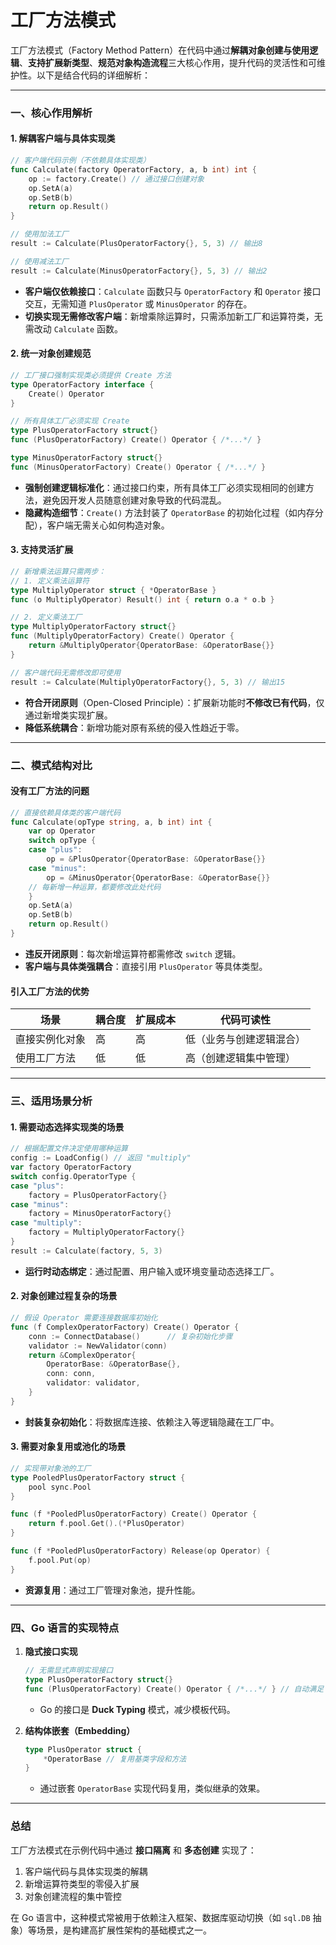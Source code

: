 # 工厂方法模式

工厂方法模式（Factory Method Pattern）在代码中通过**解耦对象创建与使用逻辑**、**支持扩展新类型**、**规范对象构造流程**三大核心作用，提升代码的灵活性和可维护性。以下是结合代码的详细解析：

---

### **一、核心作用解析**
#### 1. **解耦客户端与具体实现类**
```go
// 客户端代码示例（不依赖具体实现类）
func Calculate(factory OperatorFactory, a, b int) int {
    op := factory.Create() // 通过接口创建对象
    op.SetA(a)
    op.SetB(b)
    return op.Result()
}

// 使用加法工厂
result := Calculate(PlusOperatorFactory{}, 5, 3) // 输出8

// 使用减法工厂
result := Calculate(MinusOperatorFactory{}, 5, 3) // 输出2
```
- **客户端仅依赖接口**：`Calculate` 函数只与 `OperatorFactory` 和 `Operator` 接口交互，无需知道 `PlusOperator` 或 `MinusOperator` 的存在。
- **切换实现无需修改客户端**：新增乘除运算时，只需添加新工厂和运算符类，无需改动 `Calculate` 函数。

#### 2. **统一对象创建规范**
```go
// 工厂接口强制实现类必须提供 Create 方法
type OperatorFactory interface {
    Create() Operator
}

// 所有具体工厂必须实现 Create
type PlusOperatorFactory struct{}
func (PlusOperatorFactory) Create() Operator { /*...*/ }

type MinusOperatorFactory struct{}
func (MinusOperatorFactory) Create() Operator { /*...*/ }
```
- **强制创建逻辑标准化**：通过接口约束，所有具体工厂必须实现相同的创建方法，避免因开发人员随意创建对象导致的代码混乱。
- **隐藏构造细节**：`Create()` 方法封装了 `OperatorBase` 的初始化过程（如内存分配），客户端无需关心如何构造对象。

#### 3. **支持灵活扩展**
```go
// 新增乘法运算只需两步：
// 1. 定义乘法运算符
type MultiplyOperator struct { *OperatorBase }
func (o MultiplyOperator) Result() int { return o.a * o.b }

// 2. 定义乘法工厂
type MultiplyOperatorFactory struct{}
func (MultiplyOperatorFactory) Create() Operator {
    return &MultiplyOperator{OperatorBase: &OperatorBase{}}
}

// 客户端代码无需修改即可使用
result := Calculate(MultiplyOperatorFactory{}, 5, 3) // 输出15
```
- **符合开闭原则**（Open-Closed Principle）：扩展新功能时**不修改已有代码**，仅通过新增类实现扩展。
- **降低系统耦合**：新增功能对原有系统的侵入性趋近于零。

---

### **二、模式结构对比**
#### **没有工厂方法的问题**
```go
// 直接依赖具体类的客户端代码
func Calculate(opType string, a, b int) int {
    var op Operator
    switch opType {
    case "plus":
        op = &PlusOperator{OperatorBase: &OperatorBase{}}
    case "minus":
        op = &MinusOperator{OperatorBase: &OperatorBase{}}
    // 每新增一种运算，都要修改此处代码
    }
    op.SetA(a)
    op.SetB(b)
    return op.Result()
}
```
- **违反开闭原则**：每次新增运算符都需修改 `switch` 逻辑。
- **客户端与具体类强耦合**：直接引用 `PlusOperator` 等具体类型。

#### **引入工厂方法的优势**
| 场景               | 耦合度 | 扩展成本 | 代码可读性 |
|--------------------|--------|----------|------------|
| 直接实例化对象     | 高     | 高       | 低（业务与创建逻辑混合） |
| 使用工厂方法       | 低     | 低       | 高（创建逻辑集中管理） |

---

### **三、适用场景分析**
#### 1. **需要动态选择实现类的场景**
```go
// 根据配置文件决定使用哪种运算
config := LoadConfig() // 返回 "multiply"
var factory OperatorFactory
switch config.OperatorType {
case "plus":
    factory = PlusOperatorFactory{}
case "minus":
    factory = MinusOperatorFactory{}
case "multiply":
    factory = MultiplyOperatorFactory{}
}
result := Calculate(factory, 5, 3)
```
- **运行时动态绑定**：通过配置、用户输入或环境变量动态选择工厂。

#### 2. **对象创建过程复杂的场景**
```go
// 假设 Operator 需要连接数据库初始化
func (f ComplexOperatorFactory) Create() Operator {
    conn := ConnectDatabase()      // 复杂初始化步骤
    validator := NewValidator(conn)
    return &ComplexOperator{
        OperatorBase: &OperatorBase{},
        conn: conn,
        validator: validator,
    }
}
```
- **封装复杂初始化**：将数据库连接、依赖注入等逻辑隐藏在工厂中。

#### 3. **需要对象复用或池化的场景**
```go
// 实现带对象池的工厂
type PooledPlusOperatorFactory struct {
    pool sync.Pool
}

func (f *PooledPlusOperatorFactory) Create() Operator {
    return f.pool.Get().(*PlusOperator)
}

func (f *PooledPlusOperatorFactory) Release(op Operator) {
    f.pool.Put(op)
}
```
- **资源复用**：通过工厂管理对象池，提升性能。

---

### **四、Go 语言的实现特点**
1. **隐式接口实现**
   ```go
   // 无需显式声明实现接口
   type PlusOperatorFactory struct{}
   func (PlusOperatorFactory) Create() Operator { /*...*/ } // 自动满足 OperatorFactory
   ```
   - Go 的接口是 **Duck Typing** 模式，减少模板代码。

2. **结构体嵌套（Embedding）**
   ```go
   type PlusOperator struct {
       *OperatorBase // 复用基类字段和方法
   }
   ```
   - 通过嵌套 `OperatorBase` 实现代码复用，类似继承的效果。

---

### **总结**
工厂方法模式在示例代码中通过 **接口隔离** 和 **多态创建** 实现了：
1. 客户端代码与具体实现类的解耦
2. 新增运算符类型的零侵入扩展
3. 对象创建流程的集中管控

在 Go 语言中，这种模式常被用于依赖注入框架、数据库驱动切换（如 `sql.DB` 抽象）等场景，是构建高扩展性架构的基础模式之一。
